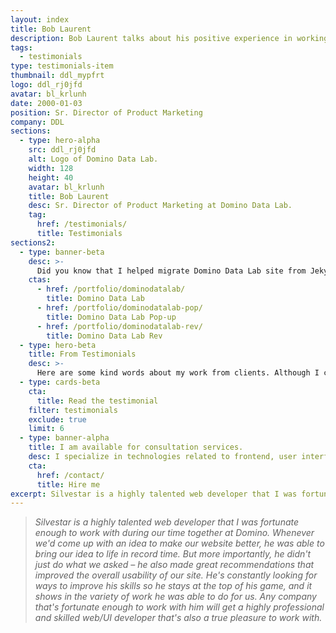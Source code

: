 ```yaml
---
layout: index
title: Bob Laurent
description: Bob Laurent talks about his positive experience in working with Silvestar Bistrović.
tags:
  - testimonials
type: testimonials-item
thumbnail: ddl_mypfrt
logo: ddl_rj0jfd
avatar: bl_krlunh
date: 2000-01-03
position: Sr. Director of Product Marketing
company: DDL
sections:
  - type: hero-alpha
    src: ddl_rj0jfd
    alt: Logo of Domino Data Lab.
    width: 128
    height: 40
    avatar: bl_krlunh
    title: Bob Laurent
    desc: Sr. Director of Product Marketing at Domino Data Lab.
    tag:
      href: /testimonials/
      title: Testimonials
sections2:
  - type: banner-beta
    desc: >-
      Did you know that I helped migrate Domino Data Lab site from Jekyll to HubSpot CMS?
    ctas:
      - href: /portfolio/dominodatalab/
        title: Domino Data Lab
      - href: /portfolio/dominodatalab-pop/
        title: Domino Data Lab Pop-up
      - href: /portfolio/dominodatalab-rev/
        title: Domino Data Lab Rev
  - type: hero-beta
    title: From Testimonials
    desc: >-
      Here are some kind words about my work from clients. Although I collaborated with clients from more than 10 countries, most of them come from **The United States**.
  - type: cards-beta
    cta:
      title: Read the testimonial
    filter: testimonials
    exclude: true
    limit: 6
  - type: banner-alpha
    title: I am available for consultation services.
    desc: I specialize in technologies related to frontend, user interface, and website development.
    cta:
      href: /contact/
      title: Hire me
excerpt: Silvestar is a highly talented web developer that I was fortunate enough to work with...
---
```


> _Silvestar is a highly talented web developer that I was fortunate enough to work with during our time together at Domino. Whenever we'd come up with an idea to make our website better, he was able to bring our idea to life in record time. But more importantly, he didn't just do what we asked – he also made great recommendations that improved the overall usability of our site. He's constantly looking for ways to improve his skills so he stays at the top of his game, and it shows in the variety of work he was able to do for us. Any company that's fortunate enough to work with him will get a highly professional and skilled web/UI developer that's also a true pleasure to work with._
